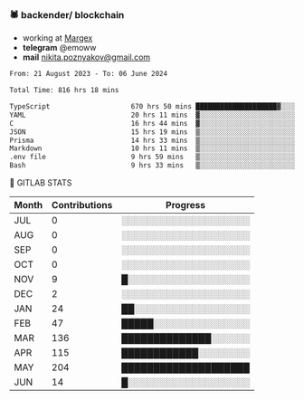 ### 🕷 backender/ blockchain
- working at [Margex](https://margex.com/en)
- **telegram** @emoww
- **mail** nikita.poznyakov@gmail.com

<!--START_SECTION:waka-->

```txt
From: 21 August 2023 - To: 06 June 2024

Total Time: 816 hrs 18 mins

TypeScript                    670 hrs 50 mins ████████████████████▓░░░░   82.16 %
YAML                          20 hrs 11 mins  ▓░░░░░░░░░░░░░░░░░░░░░░░░   02.47 %
C                             16 hrs 44 mins  ▓░░░░░░░░░░░░░░░░░░░░░░░░   02.05 %
JSON                          15 hrs 19 mins  ▒░░░░░░░░░░░░░░░░░░░░░░░░   01.88 %
Prisma                        14 hrs 33 mins  ▒░░░░░░░░░░░░░░░░░░░░░░░░   01.78 %
Markdown                      10 hrs 11 mins  ▒░░░░░░░░░░░░░░░░░░░░░░░░   01.25 %
.env file                     9 hrs 59 mins   ▒░░░░░░░░░░░░░░░░░░░░░░░░   01.22 %
Bash                          9 hrs 33 mins   ▒░░░░░░░░░░░░░░░░░░░░░░░░   01.17 %
```

<!--END_SECTION:waka-->


🦊 GITLAB STATS

<!--START_SECTION:emo-gitlab-->
| Month | Contributions | Progress | 
|-------|---------------|---------------------------|
|JUL|0  |░░░░░░░░░░░░░░░░░░░░|
|AUG|0  |░░░░░░░░░░░░░░░░░░░░|
|SEP|0  |░░░░░░░░░░░░░░░░░░░░|
|OCT|0  |░░░░░░░░░░░░░░░░░░░░|
|NOV|9  |█░░░░░░░░░░░░░░░░░░░|
|DEC|2  |░░░░░░░░░░░░░░░░░░░░|
|JAN|24 |██░░░░░░░░░░░░░░░░░░|
|FEB|47 |█████░░░░░░░░░░░░░░░|
|MAR|136|██████████████░░░░░░|
|APR|115|████████████░░░░░░░░|
|MAY|204|████████████████████|
|JUN|14 |█░░░░░░░░░░░░░░░░░░░|

<!--END_SECTION:emo-gitlab-->



